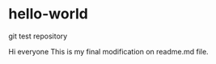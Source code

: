 # hello-world
git test repository

Hi everyone 
This is my final modification on readme.md file.<br>
